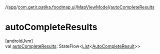 //[app](../../../index.md)/[com.getir.patika.foodmap.ui](../index.md)/[MapViewModel](index.md)/[autoCompleteResults](auto-complete-results.md)

# autoCompleteResults

[androidJvm]\
val [autoCompleteResults](auto-complete-results.md): StateFlow&lt;[List](https://kotlinlang.org/api/latest/jvm/stdlib/kotlin.collections/-list/index.html)&lt;[AutoCompleteResult](../-auto-complete-result/index.md)&gt;&gt;
